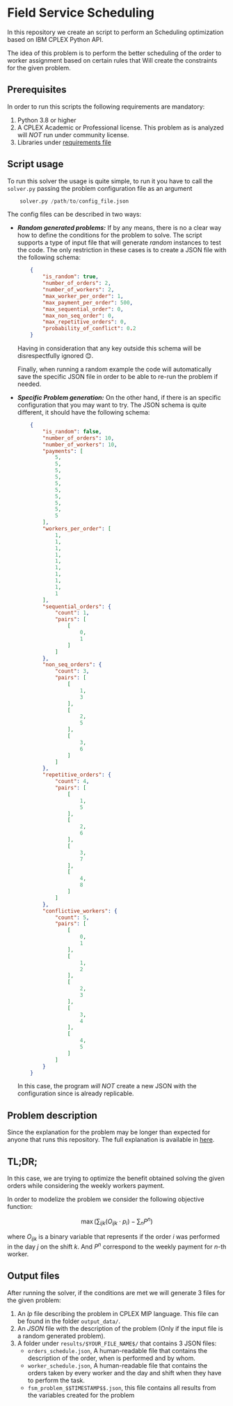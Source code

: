 # Field Service Scheduling

In this repository we create an script to perform an Scheduling optimization
based on IBM CPLEX Python API.

The idea of this problem is to perform the better scheduling of the order to
worker assignment based on certain rules that Will create the constraints
for the given problem.

## Prerequisites

In order to run this scripts the following requirements are mandatory:

1. Python 3.8 or higher
2. A CPLEX Academic or Professional license. This problem as is analyzed
will *NOT* run under community license.
3. Libraries under [requirements file](./requirements.txt)

## Script usage

To run this solver the usage is quite simple, to run it you have to call the
`solver.py` passing the problem configuration file as an argument

```python
    solver.py /path/to/config_file.json
```

The config files can be described in two ways:

- ***Random generated problems:*** If by any means, there is no a clear way how to 
define the conditions for the problem to solve. The script supports a type
of input file that will generate _random_ instances to test the code.
The only restriction in these cases is to create a JSON file with the 
following schema:

    ```json
        {
            "is_random": true,
            "number_of_orders": 2,
            "number_of_workers": 2,
            "max_worker_per_order": 1,
            "max_payment_per_order": 500,
            "max_sequential_order": 0,
            "max_non_seq_order": 0,
            "max_repetitive_orders": 0,
            "probability_of_conflict": 0.2
        }
    ```

    Having in consideration that any key outside this schema will be disrespectfully ignored 😊.

    Finally, when running a random example the code will automatically save
    the specific JSON file in order to be able to re-run the problem if
    needed.

- ***Specific Problem generation:*** On the other hand, if there is an specific
configuration that you may want to try. The JSON schema is quite different, it
should have the following schema:

    ```json
        {
            "is_random": false,
            "number_of_orders": 10,
            "number_of_workers": 10,
            "payments": [
                5,
                5,
                5,
                5,
                5,
                5,
                5,
                5,
                5,
                5
            ],
            "workers_per_order": [
                1,
                1,
                1,
                1,
                1,
                1,
                1,
                1,
                1,
                1
            ],
            "sequential_orders": {
                "count": 1,
                "pairs": [
                    [
                        0,
                        1
                    ]
                ]
            },
            "non_seq_orders": {
                "count": 3,
                "pairs": [
                    [
                        1,
                        3
                    ],
                    [
                        2,
                        5
                    ],
                    [
                        3,
                        6
                    ]
                ]
            },
            "repetitive_orders": {
                "count": 4,
                "pairs": [
                    [
                        1,
                        5
                    ],
                    [
                        2,
                        6
                    ],
                    [
                        3,
                        7
                    ],
                    [
                        4,
                        8
                    ]
                ]
            },
            "conflictive_workers": {
                "count": 5,
                "pairs": [
                    [
                        0,
                        1
                    ],
                    [
                        1,
                        2
                    ],
                    [
                        2,
                        3
                    ],
                    [
                        3,
                        4
                    ],
                    [
                        4,
                        5
                    ]
                ]
            }
        }
    ```
    
    In this case, the program _will NOT_ create a new JSON with the configuration
    since is already replicable.

## Problem description

Since the explanation for the problem may be longer than expected for anyone
that runs this repository. The full explanation is available in 
[here](./modeling_information/problem_description.md).

## TL;DR;

In this case, we are trying to optimize the benefit obtained solving the given
orders while considering the weekly workers payment.

In order to modelize the problem we consider the following objective function:

$$
    \max{
        \bigg(
            \sum_{ijk} (O_{ijk}\cdot p_i)-\sum_n P^n
        \bigg)
        }
$$

where $O_{ijk}$ is a binary variable that represents if the order $i$ was 
performed in the day _j_ on the shift _k_. And $P^n$ correspond to the 
weekly payment for $n$-th worker.

## Output files

After running the solver, if the conditions are met we will generate 3 files for
the given problem:

1. An _lp_ file describing the problem in CPLEX MIP language. This file can be
found in the folder `output_data/`.
2. An _JSON_ file with the description of the problem (Only if the input file
is a random generated problem).
3. A folder under `results/$YOUR_FILE_NAME$/` that contains 3 JSON files:
    - `orders_schedule.json`, A human-readable file that contains the description
    of the order, when is performed and by whom.
    - `worker_schedule.json`, A human-readable file that contains the orders
    taken by every worker and the day and shift when they have to perform the
    task.
    - `fsm_problem_$$TIMESTAMP$$.json`, this file contains all results from the
    variables created for the problem